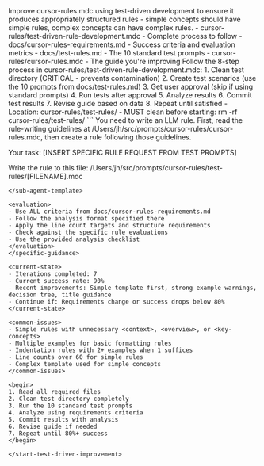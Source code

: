 <start-test-driven-improvement>

<title>Start Test-Driven Rule Improvement</title>

<task>
Improve cursor-rules.mdc using test-driven development to ensure it produces appropriately structured rules - simple concepts should have simple rules, complex concepts can have complex rules.
</task>

<required-files>
- cursor-rules/test-driven-rule-development.mdc - Complete process to follow
- docs/cursor-rules-requirements.md - Success criteria and evaluation metrics  
- docs/test-rules.md - The 10 standard test prompts
- cursor-rules/cursor-rules.mdc - The guide you're improving
</required-files>

<process-overview>
Follow the 8-step process in cursor-rules/test-driven-rule-development.mdc:
1. Clean test directory (CRITICAL - prevents contamination)
2. Create test scenarios (use the 10 prompts from docs/test-rules.md)
3. Get user approval (skip if using standard prompts)
4. Run tests after approval
5. Analyze results
6. Commit test results
7. Revise guide based on data
8. Repeat until satisfied
</process-overview>

<specific-guidance>
<test-directory>
- Location: cursor-rules/test-rules/
- MUST clean before starting: rm -rf cursor-rules/test-rules/
</test-directory>

<sub-agent-template>
```
You need to write an LLM rule. First, read the rule-writing guidelines at /Users/jh/src/prompts/cursor-rules/cursor-rules.mdc, then create a rule following those guidelines.

Your task: [INSERT SPECIFIC RULE REQUEST FROM TEST PROMPTS]

Write the rule to this file: /Users/jh/src/prompts/cursor-rules/test-rules/[FILENAME].mdc
```
</sub-agent-template>

<evaluation>
- Use ALL criteria from docs/cursor-rules-requirements.md
- Follow the analysis format specified there
- Apply the line count targets and structure requirements
- Check against the specific rule evaluations
- Use the provided analysis checklist
</evaluation>
</specific-guidance>

<current-state>
- Iterations completed: 7
- Current success rate: 90%
- Recent improvements: Simple template first, strong example warnings, decision tree, title guidance
- Continue if: Requirements change or success drops below 80%
</current-state>

<common-issues>
- Simple rules with unnecessary <context>, <overview>, or <key-concepts>
- Multiple examples for basic formatting rules  
- Indentation rules with 2+ examples when 1 suffices
- Line counts over 60 for simple rules
- Complex template used for simple concepts
</common-issues>

<begin>
1. Read all required files
2. Clean test directory completely
3. Run the 10 standard test prompts
4. Analyze using requirements criteria
5. Commit results with analysis
6. Revise guide if needed
7. Repeat until 80%+ success
</begin>

</start-test-driven-improvement>